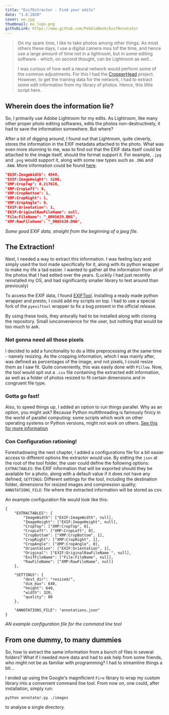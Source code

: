 ```yaml
---
title: "ExifExtractor - Find your edits"
date: "1.6.2020"
cover: ee.jpg
thumbnail: ee_logo.png
githubLink: https://www.github.com/PebbleBonk/ExifAnnotator
---
```



>On my spare time, I like to take photos among other things. As most others these days, I use a digital camera mos tof the time, and hence use a large amount of time not in a lightroom, but in some editing software - which, on second thought, can be Lightroom as well...
>
>I was curious of how well a neural network would perform some of the common adjustments. For this I had the [CropperHead](/projects/cropperhead) project. However, to get the training data for the network, I had to extract some edit information from my library of photos. Hence, this little script here.


## Wherein does the information lie?
So, I primarily use Adobe Lightroom for my edits. As Lightroom, like many other proper photo editing softwares, edits the photos non-destructively, it had to save the information somewhere. But where?

After a bit of digging around, I found out that Lightroom, quite cleverly, stores the information in the EXIF metadata attached to the photo. What was even more stunning to me, was to find out that the EXIF data itself could be attached to the image itself, should the format support it. For example, `.jpg` and `.png` would support it, along with some raw types such as `.DNG` and `.RAW`. More information could be found [here](https://helpx.adobe.com/lightroom-classic/help/metadata-basics-actions.html).

```json
"EXIF:ImageWidth": 4948,
"EXIF:ImageHeight": 3280,
"XMP:CropTop": 0.217628,
"XMP:CropLeft": 0,
"XMP:CropBottom": 1,
"XMP:CropRight": 1,
"XMP:CropAngle": 0,
"EXIF:Orientation": 1,
"EXIF:OriginalRawFileName": null,
"File:FileName": "_ORN5639.DNG",
"XMP:RawFileName": "_ORN5639.DNG",

```
*Some good EXIF data, straight from the beginning of a jpeg file.*


## The Extraction!
Next, I needed a way to extract this information. I was feeling lazy and simply used the tool made specifically for it, along with its python wrapper to make my life a tad easier. I wanted to gather all the information from all of the photos that I had edited over the years. (Luckily I had just recently reinstalled my OS, and had significantly smaller library to test around than previously)

To access the EXIF data, I found [EXIFTool](https://www.exiftool.org). Installing a ready made python wrapper and presto, I could add my scripts on top. I had to use a special fork of the `pyexiftool` wrapper to fix a bug present in the official release.

By using these tools, they anturally had to be installed along with cloning the repository. Small iunconvenience for the user, but nothing that would be too much to ask.


### Not gonna need all those pixels
I decided to add a funcitonality to do a little preprocessing at the same time - namely resizing. As the cropping information, which I was mainly after, was defined as percentages of the image, and not pixels, I could resize them as I saw fit. Quite conveniently, this was easily done with `Pillow`. Now, the tool would spit out a `.csv` file containing the extracted edit information, as well as a folder of photos resized to fit certain dimensions and in congruent file type.


### Gotta go fast!
Also, to speed things up, I added an option to run things parallel. Why as an option, you might ask? Because Python multithreading is famously finicy in the world of parallel computing: some scripts which work on other operating systems or Python versions, might not work on others. [See this for more information](/link/to/somewhere)


### Con Configuration rationing!
Foreshadowing the next chapter, I added a configurations file for a bit easier access to different options the extractor would use. By eidting the `json` at the root of the tool folder, the user could define  the following options: `EXTRACTABLES`: the EXIF information that will be exported should they be available for a photo, along with a default value if it does not have any defined; `SETTINGS`: Different settings for the tool, including the destination folder, dimensions for resized images and compression quality; `ANNOTATIONS_FILE`: file where the extracted information will be stored as csv.

An example configuration file would look like this:

```javascript{numberLines: true}
{
    "EXTRACTABLES": {
        "ImageWidth": ["EXIF:ImageWidth", null],
        "ImageHeight": ["EXIF:ImageHeight", null],
        "CropTop": ["XMP:CropTop", 0],
        "CropLeft": ["XMP:CropLeft", 0],
        "CropBottom": ["XMP:CropBottom", 1],
        "CropRight": ["XMP:CropRight", 1],
        "CropAngle": ["XMP:CropAngle", 0],
        "Orientation": ["EXIF:Orientation", 1],
        "Original": ["EXIF:OriginalRawFileName ", null],
        "ExifFileName": ["File:FileName", null],
        "RawFileName": ["XMP:RawFileName", null]
    },

    "SETTINGS": {
        "dest_dir": "resized/",
        "dim_max": 640,
        "height": 640,
        "width": 320,
        "quality": 80
    },

    "ANNOTATIONS_FILE": "annotations.json"
}
```
*AN example configuration file for the command line tool*


## From one dummy, to many dummies
So, how to extract the same information from a bunch of files in several folders? What if I needed more data and had to ask help from some friends, who might not be as familiar with programming? I had to streamline things a bit...

I ended up using the Google's magnificient `Fire` library to wrap my custom library into a convenient command line tool. From now on, one could, after installation, simply run: 

```shell{promptUser: or}{promptHost: dev.localhost}
python annotator.py ./images
```

to analyse a single directory. 



